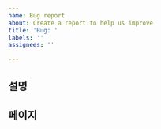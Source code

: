 ```yaml
---
name: Bug report
about: Create a report to help us improve
title: 'Bug: '
labels: ''
assignees: ''

---
```


## 설명

## 페이지
